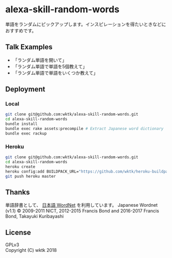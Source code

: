 # alexa-skill-random-words

単語をランダムにピックアップします。インスピレーションを得たいときなどにおすすめです。

## Talk Examples

- 「ランダム単語を開いて」
- 「ランダム単語で単語を5個教えて」
- 「ランダム単語で単語をいくつか教えて」

## Deployment

### Local

```sh
git clone git@github.com:wktk/alexa-skill-random-words.git
cd alexa-skill-random-words
bundle install
bundle exec rake assets:precompile # Extract Japanese word dictionary
bundle exec rackup
```

### Heroku

```sh
git clone git@github.com:wktk/alexa-skill-random-words.git
cd alexa-skill-random-words
heroku create
heroku config:add BUILDPACK_URL="https://github.com/wktk/heroku-buildpack-ruby-with-sqlite3"
git push heroku master
```

## Thanks

単語辞書として、 [日本語 WordNet](http://compling.hss.ntu.edu.sg/wnja/) を利用しています。
Japanese Wordnet (v1.1) © 2009-2011 NICT, 2012-2015 Francis Bond and 2016-2017 Francis Bond, Takayuki Kuribayashi

## License

GPLv3  
Copyright (C) wktk 2018
